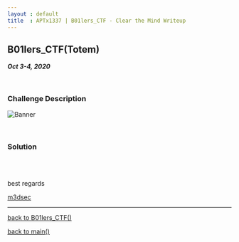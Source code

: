 ```yaml
---
layout : default
title  : APTx1337 | B01lers_CTF - Clear the Mind Writeup
---
```


## B01lers_CTF(Totem)

_**Oct 3-4, 2020**_

<br>


<h3 id="Challenge Description">Challenge Description</h3>

![Banner](../../../assets/images/b01lers_ctf/clear_the_Mind_banner.png "Banner")

> 
> 

<br>

<h3 id="Solution">Solution</h3>






<br>
<br>

best regards

[m3dsec](https://github.com/m3dsec)

--------------

[back to B01lers_CTF()](../../ctf/b01lers.md)

[back to main()](../../../index.md)


